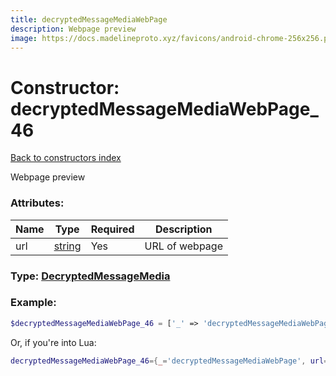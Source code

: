 ```yaml
---
title: decryptedMessageMediaWebPage
description: Webpage preview
image: https://docs.madelineproto.xyz/favicons/android-chrome-256x256.png
---
```

# Constructor: decryptedMessageMediaWebPage\_46  
[Back to constructors index](index.md)



Webpage preview

### Attributes:

| Name     |    Type       | Required | Description |
|----------|---------------|----------|-------------|
|url|[string](../types/string.md) | Yes|URL of webpage|



### Type: [DecryptedMessageMedia](../types/DecryptedMessageMedia.md)


### Example:

```php
$decryptedMessageMediaWebPage_46 = ['_' => 'decryptedMessageMediaWebPage', 'url' => 'string'];
```  


Or, if you're into Lua:

```lua
decryptedMessageMediaWebPage_46={_='decryptedMessageMediaWebPage', url='string'}

```


